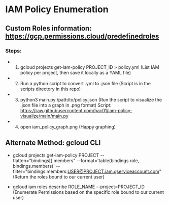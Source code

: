 # IAM Policy Enumeration

## Custom Roles information: https://gcp.permissions.cloud/predefinedroles

### Steps:

 - 1) gcloud projects get-iam-policy PROJECT_ID > policy.yml (List IAM policy per project, then save it locally as a YAML file)

 - 2) Run a python script to convert .yml to .json file (Script is in the scripts directory in this repo)

 - 3) python3 main.py /path/to/policy.json (Run the script to visualize the .json file into a graph in .png format) Script: https://raw.githubusercontent.com/hac01/iam-policy-visualize/main/main.py
  
 - 4) open iam_policy_graph.png (Happy graphing)

## Alternate Method: gcloud CLI

 - gcloud projects get-iam-policy PROJECT --flatten="bindings[].members" --format='table(bindings.role, bindings.members)' --filter="bindings.members:USER@PROJECT.iam.gserviceaccount.com" (Return the roles bound to our current user)

 - gcloud iam roles describe ROLE_NAME --project=PROJECT_ID (Enumerate Permissions based on the specific role bound to our current user)
